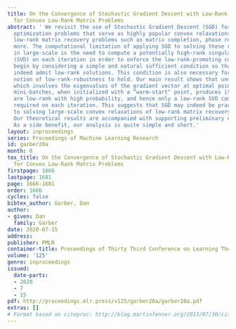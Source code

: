 ```yaml
---
title: On the Convergence of Stochastic Gradient Descent with Low-Rank Projections
  for Convex Low-Rank Matrix Problems
abstract: ' We revisit the use of Stochastic Gradient Descent (SGD) for solving convex
  optimization problems that serve as highly popular convex relaxations for many important
  low-rank matrix recovery problems such as matrix completion, phase retrieval, and
  more. The computational limitation of applying SGD to solving these relaxations
  in large-scale is the need to compute a potentially high-rank singular value decomposition
  (SVD) on each iteration in order to enforce the low-rank-promoting constraint. We
  begin by considering a simple and natural sufficient condition so that these relaxations
  indeed admit low-rank solutions. This condition is also necessary for a certain
  notion of low-rank-robustness to hold. Our main result shows that under this condition
  which involves the eigenvalues of the gradient vector at optimal points, SGD with
  mini-batches, when initialized with a “warm-start" point, produces iterates that
  are low-rank with high probability, and hence only a low-rank SVD computation is
  required on each iteration. This suggests that SGD may indeed be practically applicable
  to solving large-scale convex relaxations of low-rank matrix recovery problems.
  Our theoretical results are accompanied with supporting preliminary empirical evidence.
  As a side benefit, our analysis is quite simple and short.'
layout: inproceedings
series: Proceedings of Machine Learning Research
id: garber20a
month: 0
tex_title: On the Convergence of Stochastic Gradient Descent with Low-Rank Projections
  for Convex Low-Rank Matrix Problems
firstpage: 1666
lastpage: 1681
page: 1666-1681
order: 1666
cycles: false
bibtex_author: Garber, Dan
author:
- given: Dan
  family: Garber
date: 2020-07-15
address: 
publisher: PMLR
container-title: Proceedings of Thirty Third Conference on Learning Theory
volume: '125'
genre: inproceedings
issued:
  date-parts:
  - 2020
  - 7
  - 15
pdf: http://proceedings.mlr.press/v125/garber20a/garber20a.pdf
extras: []
# Format based on citeproc: http://blog.martinfenner.org/2013/07/30/citeproc-yaml-for-bibliographies/
---
```


